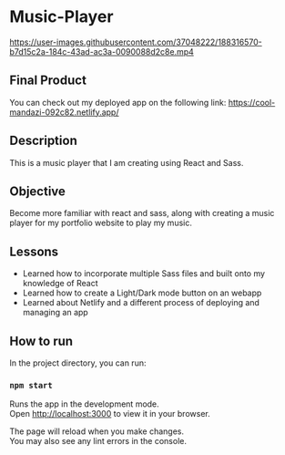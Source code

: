 # Music-Player

https://user-images.githubusercontent.com/37048222/188316570-b7d15c2a-184c-43ad-ac3a-0090088d2c8e.mp4

## Final Product

You can check out my deployed app on the following link:
https://cool-mandazi-092c82.netlify.app/

## Description
This is a music player that I am creating using React and Sass.

## Objective
Become more familiar with react and sass, along with creating a music player for my 
portfolio website to play my music.

## Lessons 

- Learned how to incorporate multiple Sass files and built onto my knowledge of React
- Learned how to create a Light/Dark mode button on an webapp
- Learned about Netlify and a different process of deploying and managing an app

## How to run

In the project directory, you can run:

### `npm start`

Runs the app in the development mode.\
Open [http://localhost:3000](http://localhost:3000) to view it in your browser.

The page will reload when you make changes.\
You may also see any lint errors in the console.
